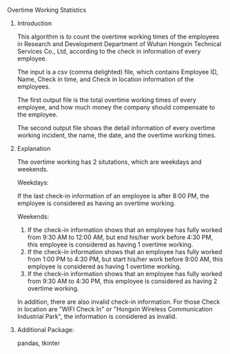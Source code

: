 Overtime Working Statistics
1. Introduction
    
    This algorithm is to count the overtime working times of the employees in Research and Development Department of Wuhan Hongxin Technical Services Co., Ltd, according to the check in information of every employee.
    
    The input is a csv (comma delighted) file, which contains Employee ID, Name, Check in time, and Check in location information of the employees.
    
    The first output file is the total overtime working times of every employee, and how much money the company should compensate to the employee.
    
    The second output file shows the detail information of every overtime working incident, the name, the date, and the overtime working times.
    
2. Explanation
    
    The overtime working has 2 situtations, which are weekdays and weekends.
    
    Weekdays:
    
    If the last check-in information of an employee is after 8:00 PM, the employee is considered as having an overtime working.
    
    Weekends:
    
    1) If the check-in information shows that an employee has fully worked from 9:30 AM to 12:00 AM, but end his/her work before 4:30 PM, this employee is considered as having 1 overtime working.
    2) If the check-in information shows that an employee has fully worked from 1:00 PM to 4:30 PM, but start his/her work before 9:00 AM, this employee is considered as having 1 overtime working.
    3) If the check-in information shows that an employee has fully worked from 9:30 AM to 4:30 PM, this employee is considered as having 2 overtime working.
    
    In addition, there are also invalid check-in information. For those Check in location are "WIFI Check In" or "Hongxin Wireless Communication Industrial Park", the information is considered as invalid.

 3. Additional Package:
 
     pandas, tkinter
